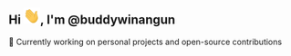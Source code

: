 ## Hi <img src='https://github.com/buddywinangun/buddywinangun/blob/main/assets/Hi.gif' width='29' height='29' />, I'm @buddywinangun

🔭 Currently working on personal projects and open-source contributions
